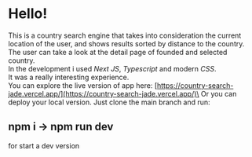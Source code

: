 # Hello!

This is a country search engine that takes into consideration the current location of the user, and shows results sorted by distance to the country. \
The user can take a look at the detail page of founded and selected country.\
In the development i used _Next JS_, _Typescript_ and modern _CSS_.\
It was a really interesting experience.\
You can explore the live version of app here: [https://country-search-jade.vercel.app/](https://country-search-jade.vercel.app/)\
Or you can deploy your local version.
Just clone the main branch and run:

## npm i -> npm run dev

for start a dev version
